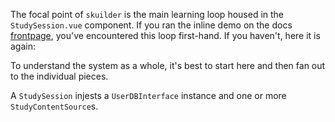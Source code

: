 The focal point of `skuilder` is the main learning loop housed in the `StudySession.vue` component. If you ran the inline demo on the docs [frontpage](./index), you've encountered this loop first-hand. If you haven't, here it is again:

To understand the system as a whole, it's best to start here and then fan out to the individual pieces.

A `StudySession` injests a `UserDBInterface` instance and one or more `StudyContentSource`s.
